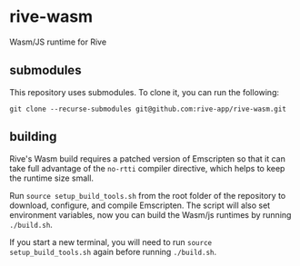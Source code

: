 # rive-wasm

Wasm/JS runtime for Rive

## submodules

This repository uses submodules. To clone it, you can run the following:

`git clone --recurse-submodules git@github.com:rive-app/rive-wasm.git`

## building

Rive's Wasm build requires a patched version of Emscripten so that it can take full advantage of the ```no-rtti``` compiler directive, which helps to keep the runtime size small.

Run ```source setup_build_tools.sh``` from the root folder of the repository to download, configure, and compile Emscripten. The script will also set environment variables, now you can build the Wasm/js runtimes by running ```./build.sh```.

If you start a new terminal, you will need to run `source setup_build_tools.sh` again before running `./build.sh`.
